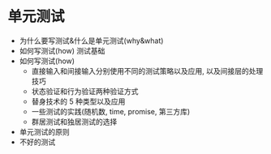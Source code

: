 # 单元测试

- 为什么要写测试&什么是单元测试(why&what)
- 如何写测试(how) 测试基础
- 如何写测试(how)
  - 直接输入和间接输入分别使用不同的测试策略以及应用, 以及间接层的处理技巧
  - 状态验证和行为验证两种验证方式
  - 替身技术的 5 种类型以及应用
  - 一些测试的实践(随机数, time, promise, 第三方库)
  - 群居测试和独居测试的选择
- 单元测试的原则
- 不好的测试

